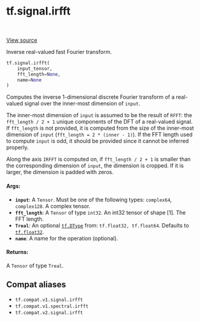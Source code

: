 <div itemscope itemtype="http://developers.google.com/ReferenceObject">
<meta itemprop="name" content="tf.signal.irfft" />
<meta itemprop="path" content="Stable" />
</div>

# tf.signal.irfft

<!-- Insert buttons and diff -->

<table class="tfo-notebook-buttons tfo-api" align="left">
</table>

<a target="_blank" href="/code/stable/tensorflow/python/ops/signal/fft_ops.py">View source</a>



Inverse real-valued fast Fourier transform.

``` python
tf.signal.irfft(
    input_tensor,
    fft_length=None,
    name=None
)
```



<!-- Placeholder for "Used in" -->

Computes the inverse 1-dimensional discrete Fourier transform of a real-valued
signal over the inner-most dimension of `input`.

The inner-most dimension of `input` is assumed to be the result of `RFFT`: the
`fft_length / 2 + 1` unique components of the DFT of a real-valued signal. If
`fft_length` is not provided, it is computed from the size of the inner-most
dimension of `input` (`fft_length = 2 * (inner - 1)`). If the FFT length used to
compute `input` is odd, it should be provided since it cannot be inferred
properly.

Along the axis `IRFFT` is computed on, if `fft_length / 2 + 1` is smaller
than the corresponding dimension of `input`, the dimension is cropped. If it is
larger, the dimension is padded with zeros.

#### Args:


* <b>`input`</b>: A `Tensor`. Must be one of the following types: `complex64`, `complex128`.
  A complex tensor.
* <b>`fft_length`</b>: A `Tensor` of type `int32`.
  An int32 tensor of shape [1]. The FFT length.
* <b>`Treal`</b>: An optional <a href="../../tf/dtypes/DType.md"><code>tf.DType</code></a> from: `tf.float32, tf.float64`. Defaults to <a href="../../tf.md#float32"><code>tf.float32</code></a>.
* <b>`name`</b>: A name for the operation (optional).


#### Returns:

A `Tensor` of type `Treal`.


## Compat aliases

* `tf.compat.v1.signal.irfft`
* `tf.compat.v1.spectral.irfft`
* `tf.compat.v2.signal.irfft`

